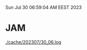 Sun Jul 30 06:59:04 AM EEST 2023
# JAM
<a href='./cache/202307/30_06.log'>./cache/202307/30_06.log</a>
